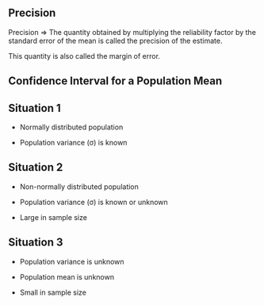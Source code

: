 ## Precision
Precision ⇒ The quantity obtained by multiplying the reliability factor by the standard error of the mean is called the precision of the estimate. 

This quantity is also called the margin of error. 

## Confidence Interval for a Population Mean

## Situation 1

- Normally distributed population 

- Population variance (σ) is known

## Situation 2

- Non-normally distributed population

- Population variance (σ) is known or unknown
 
- Large in sample size

## Situation 3

- Population variance is unknown

- Population mean is unknown 

- Small in sample size
